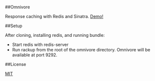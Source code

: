 ##Omnivore

Response caching with Redis and Sinatra. [Demo!](http://tshr.io:9292)

##Setup

After cloning, installing redis, and running bundle:

- Start redis with redis-server
- Run rackup from the root of the omnivore directory. Omnivore will be available at port 9292.

##License

[MIT](http://www.opensource.org/licenses/MIT)
